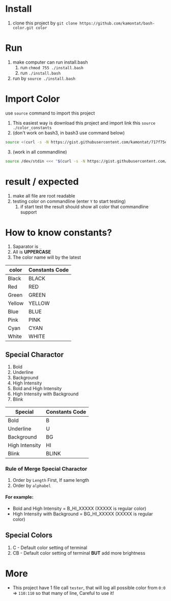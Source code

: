 # Install
1. clone this project by `git clone https://github.com/kamontat/bash-color.git color`

# Run
1. make computer can run install.bash
    1. run `chmod 755 ./install.bash`
    2. run `./install.bash`
2. run by `source ./install.bash`

# Import Color
use `source` command to import this project
1. This easiest way is download this project and import link this `source ./color_constants`
2. (don't work on bash3, in bash3 use command below) 
```Bash
source <(curl -s -N https://gist.githubusercontent.com/kamontat/717f75e6b87606940017adf385274044/raw/8dce8aa1e98f47583a1e5b4b094b2e134cab9d73/color_constants)
```
3. (work in all commandline) 
```Bash
source /dev/stdin <<< "$(curl -s -N https://gist.githubusercontent.com/kamontat/717f75e6b87606940017adf385274044/raw/8dce8aa1e98f47583a1e5b4b094b2e134cab9d73/color_constants)"
```

# result / expected
1. make all file are root readable
2. testing color on commandline (enter `Y` to start testing)
    1. if start test the result should show all color that commandline support
    
# How to know constants?
1. Saparator is `_`
2. All is **UPPERCASE**
3. The color name will by the latest

|color |Constants Code|
|------|--------------|
|Black |BLACK         |
|Red   |RED           |
|Green |GREEN         |
|Yellow|YELLOW        |
|Blue  |BLUE          |
|Pink  |PINK          |
|Cyan  |CYAN          |
|White |WHITE         |

## Special Charactor
1. Bold
2. Underline
3. Background
4. High Intensity
5. Bold and High Intensity
6. High Intensity with Background
7. Blink

|Special       |Constants Code|
|--------------|--------------|
|Bold          |B             |
|Underline     |U             |
|Background    |BG            |
|High Intensity|HI            |
|Blink         |BLINK         |

### Rule of Merge Special Charactor
1. Order by `Length` First, If same length
2. Order by `alphabel`
#### For example:
- Bold and High Intensity = B_HI_XXXXX (XXXXX is regular color)
- High Intensity with Background = BG_HI_XXXXX (XXXXX is regular color)

## Special Colors
1. C - Default color setting of terminal
2. CB - Default color setting of terminal **BUT** add more brightness

# More
- This project have 1 file call `tester`, that will log all possible color from `0:0` => `110:110` so that many of line, Careful to use it!

